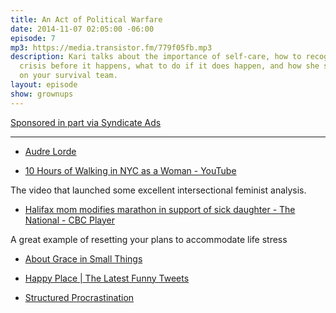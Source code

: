 ```yaml
---
title: An Act of Political Warfare
date: 2014-11-07 02:05:00 -06:00
episode: 7
mp3: https://media.transistor.fm/779f05fb.mp3
description: Kari talks about the importance of self-care, how to recognize a personal
  crisis before it happens, what to do if it does happen, and how she shouldn’t be
  on your survival team.
layout: episode
show: grownups
---
```


[Sponsored in part via Syndicate Ads][1]

***

* [Audre Lorde][2]

* [10 Hours of Walking in NYC as a Woman - YouTube][3]

The video that launched some excellent intersectional feminist analysis.

* [Halifax mom modifies marathon in support of sick daughter - The National - CBC Player][4]

A great example of resetting your plans to accommodate life stress

* [About Grace in Small Things][5]

* [Happy Place | The Latest Funny Tweets][6]

* [Structured Procrastination][7]

[1]: http://synd.co/12rDPby
[2]: http://en.wikipedia.org/wiki/Audre_Lorde
[3]: http://www.youtube.com/watch?v=b1XGPvbWn0A
[4]: http://www.cbc.ca/player/News/TV+Shows/The+National/ID/2585413350/
[5]: http://www.graceinsmallthings.com/page/about
[6]: http://happyplace.someecards.com/view/tweet-picks
[7]: http://www.structuredprocrastination.com/
